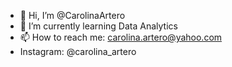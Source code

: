- 👋 Hi, I’m @CarolinaArtero 
- 🌱 I’m currently learning  Data Analytics
- 📫 How to reach me: carolina.artero@yahoo.com
- Instagram: @carolina_artero

<!---
CarolinaArtero/CarolinaArtero is a ✨ special ✨ repository because its `README.md` (this file) appears on your GitHub profile.
You can click the Preview link to take a look at your changes.
--->
